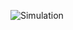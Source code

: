 
![Simulation](https://user-images.githubusercontent.com/99074356/157298646-09cd4b3b-44fd-4d09-bdf5-4ab24847b10f.png)
